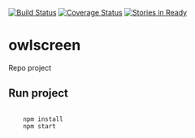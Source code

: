 [![Build Status](https://travis-ci.org/owlscreen/owlscreen.svg?branch=master)](https://travis-ci.org/owlscreen/owlscreen)
[![Coverage Status](https://coveralls.io/repos/github/owlscreen/owlscreen/badge.svg?branch=master)](https://coveralls.io/github/owlscreen/owlscreen?branch=master)
[![Stories in Ready](https://badge.waffle.io/owlscreen/owlscreen.png?label=ready&title=Ready)](https://waffle.io/owlscreen/owlscreen)
# owlscreen
Repo project

## Run project

```

    npm install
    npm start

```
